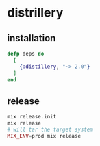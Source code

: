 # distrillery

## installation

``` elixir
defp deps do
  [
    {:distillery, "~> 2.0"}
  ]
end
```

## release

``` elixir
mix release.init
mix release
# will tar the target system
MIX_ENV=prod mix release
```
